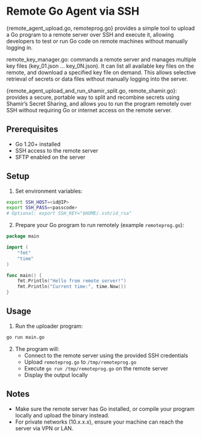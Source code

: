 # Remote Go Agent via SSH

{remote_agent_upload.go, remoteprog.go} provides a simple tool to upload a Go program to a remote server over SSH and execute it, allowing developers to test or run Go code on remote machines without manually logging in.

remote_key_manager.go: commands a remote server and manages multiple key files (key_01.json … key_0N.json). It can list all available key files on the remote, and download a specified key file on demand. This allows selective retrieval of secrets or data files without manually logging into the server.

{remote_agent_upload_and_run_shamir_split.go, remote_shamir.go}: provides a secure, portable way to split and recombine secrets using Shamir’s Secret Sharing, and allows you to run the program remotely over SSH without requiring Go or internet access on the remote server.

## Prerequisites

- Go 1.20+ installed
- SSH access to the remote server
- SFTP enabled on the server

## Setup

1. Set environment variables:

```bash
export SSH_HOST=<id@IP>
export SSH_PASS=<passcode>
# Optional: export SSH_KEY="$HOME/.ssh/id_rsa"
```

2. Prepare your Go program to run remotely (example `remoteprog.go`):

```go
package main

import (
    "fmt"
    "time"
)

func main() {
    fmt.Println("Hello from remote server!")
    fmt.Println("Current time:", time.Now())
}
```

## Usage

1. Run the uploader program:

```bash
go run main.go
```

2. The program will:
    - Connect to the remote server using the provided SSH credentials
    - Upload `remoteprog.go` to `/tmp/remoteprog.go`
    - Execute `go run /tmp/remoteprog.go` on the remote server
    - Display the output locally

## Notes

- Make sure the remote server has Go installed, or compile your program locally and upload the binary instead.
- For private networks (10.x.x.x), ensure your machine can reach the server via VPN or LAN.

